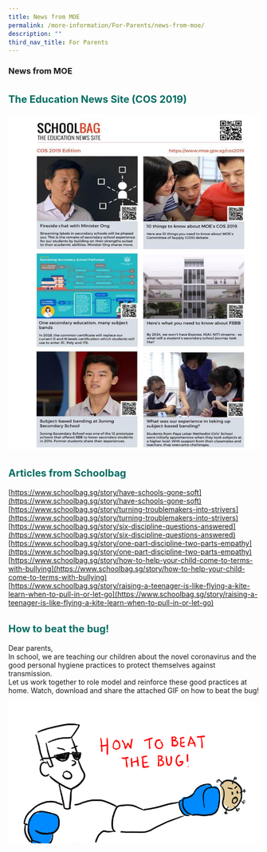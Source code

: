 ```yaml
---
title: News from MOE
permalink: /more-information/For-Parents/news-from-moe/
description: ""
third_nav_title: For Parents
---
```

### **News from MOE**
<b style="color:#016C62; font-size:20px; line-height: 3;">The Education News Site (COS 2019)</b><br>
![](/images/Schoolbag%20Article.jpg)

<b style="color:#016C62; font-size:20px; line-height: 3;">Articles from Schoolbag</b><br>
[https://www.schoolbag.sg/story/have-schools-gone-soft](https://www.schoolbag.sg/story/have-schools-gone-soft)  
[https://www.schoolbag.sg/story/turning-troublemakers-into-strivers](https://www.schoolbag.sg/story/turning-troublemakers-into-strivers)  
[https://www.schoolbag.sg/story/six-discipline-questions-answered](https://www.schoolbag.sg/story/six-discipline-questions-answered)  
[https://www.schoolbag.sg/story/one-part-discipline-two-parts-empathy](https://www.schoolbag.sg/story/one-part-discipline-two-parts-empathy)  
[https://www.schoolbag.sg/story/how-to-help-your-child-come-to-terms-with-bullying](https://www.schoolbag.sg/story/how-to-help-your-child-come-to-terms-with-bullying)  
[https://www.schoolbag.sg/story/raising-a-teenager-is-like-flying-a-kite-learn-when-to-pull-in-or-let-go](https://www.schoolbag.sg/story/raising-a-teenager-is-like-flying-a-kite-learn-when-to-pull-in-or-let-go)

<b style="color:#016C62; font-size:20px; line-height: 3;">How to beat the bug!</b><br>
Dear parents,   
In school, we are teaching our children about the novel coronavirus and the good personal hygiene practices to protect themselves against transmission.  
Let us work together to role model and reinforce these good practices at home. Watch, download and share the attached GIF on how to beat the bug!

![](/images/Attachment%201%20Wuhan%20Virus%20Precautionary%20Measures.gif)